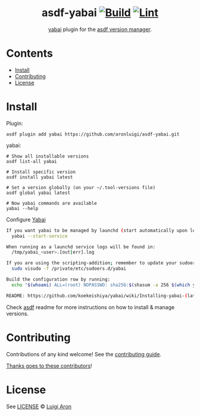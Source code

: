 <div align="center">

# asdf-yabai [![Build](https://github.com/aronluigi/asdf-yabai/actions/workflows/build.yml/badge.svg)](https://github.com/aronluigi/asdf-yabai/actions/workflows/build.yml) [![Lint](https://github.com/aronluigi/asdf-yabai/actions/workflows/lint.yml/badge.svg)](https://github.com/aronluigi/asdf-yabai/actions/workflows/lint.yml)

[yabai](https://github.com/koekeishiya/yabai) plugin for the [asdf version manager](https://asdf-vm.com).

</div>

# Contents

- [Install](#install)
- [Contributing](#contributing)
- [License](#license)

# Install

Plugin:

```shell
asdf plugin add yabai https://github.com/aronluigi/asdf-yabai.git
```

yabai:

```shell
# Show all installable versions
asdf list-all yabai

# Install specific version
asdf install yabai latest

# Set a version globally (on your ~/.tool-versions file)
asdf global yabai latest

# Now yabai commands are available
yabai --help
```
Configure [Yabai](https://github.com/koekeishiya/yabai/wiki/Installing-yabai-(latest-release))
```sh
If you want yabai to be managed by launchd (start automatically upon login):
  yabai --start-service

When running as a launchd service logs will be found in:
  /tmp/yabai_<user>.[out|err].log

If you are using the scripting-addition; remember to update your sudoers file:
  sudo visudo -f /private/etc/sudoers.d/yabai

Build the configuration row by running:
  echo "$(whoami) ALL=(root) NOPASSWD: sha256:$(shasum -a 256 $(which yabai) | cut -d " " -f 1) $(which yabai) --load-sa"

README: https://github.com/koekeishiya/yabai/wiki/Installing-yabai-(latest-release)#configure-scripting-addition
```

Check [asdf](https://github.com/asdf-vm/asdf) readme for more instructions on how to
install & manage versions.

# Contributing

Contributions of any kind welcome! See the [contributing guide](contributing.md).

[Thanks goes to these contributors](https://github.com/aronluigi/asdf-yabai/graphs/contributors)!

# License

See [LICENSE](LICENSE) © [Luigi Aron](https://github.com/aronluigi/)
